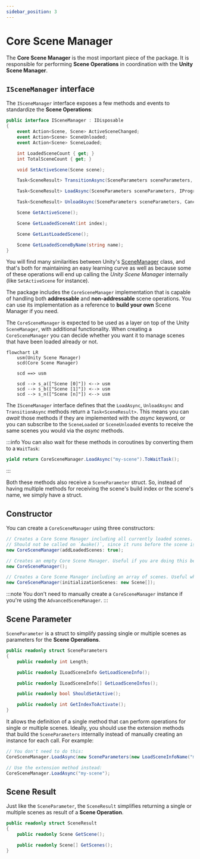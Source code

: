 ```yaml
---
sidebar_position: 3
---
```


# Core Scene Manager

The **Core Scene Manager** is the most important piece of the package.
It is responsible for performing **Scene Operations** in coordination with the **Unity Scene Manager**.

## `ISceneManager` interface

The `ISceneManager` interface exposes a few methods and events to standardize the **Scene Operations**:

```cs
public interface ISceneManager : IDisposable
{
    event Action<Scene, Scene> ActiveSceneChanged;
    event Action<Scene> SceneUnloaded;
    event Action<Scene> SceneLoaded;

    int LoadedSceneCount { get; }
    int TotalSceneCount { get; }

    void SetActiveScene(Scene scene);

    Task<SceneResult> TransitionAsync(SceneParameters sceneParameters, ILoadSceneInfo intermediateSceneReference = default, CancellationToken token = default);

    Task<SceneResult> LoadAsync(SceneParameters sceneParameters, IProgress<float> progress = null, CancellationToken token = default);

    Task<SceneResult> UnloadAsync(SceneParameters sceneParameters, CancellationToken token = default);

    Scene GetActiveScene();

    Scene GetLoadedSceneAt(int index);

    Scene GetLastLoadedScene();

    Scene GetLoadedSceneByName(string name);
}
```

You will find many similarities between Unity's [SceneManager](https://docs.unity3d.com/ScriptReference/SceneManagement.SceneManager.html) class, and that's both for maintaining an easy learning curve as well as because some of these operations will end up calling the _Unity Scene Manager_ internally (like `SetActiveScene` for instance).

The package includes the `CoreSceneManager` implementation that is capable of handling both **addressable** and **non-addressable** scene operations. You can use its implementation as a reference to **build your own** Scene Manager if you need.

The `CoreSceneManager` is expected to be used as a layer on top of the Unity `SceneManager`, with additional functionality. When creating a `CoreSceneManager` you can decide whether you want it to manage scenes that have been loaded already or not.

```mermaid
flowchart LR
    usm(Unity Scene Manager)
    scd(Core Scene Manager)
    
    scd ==> usm

    scd --> s_a(["Scene [0]"]) <--> usm
    scd --> s_b(["Scene [1]"]) <--> usm
    scd --> s_n(["Scene [n]"]) <--> usm

```

The `ISceneManager` interface defines that the `LoadAsync`, `UnloadAsync` and `TransitionAsync` methods return a `Task<SceneResult>`.
This means you can _await_ those methods if they are implemented with the _async_ keyword, or you can subscribe to the `SceneLoaded` or `SceneUnloaded` events to receive the same scenes you would via the _async_ methods.

:::info
You can also wait for these methods in coroutines by converting them to a `WaitTask`:

```cs
yield return CoreSceneManager.LoadAsync("my-scene").ToWaitTask();
```
:::

Both these methods also receive a `SceneParameter` struct.
So, instead of having multiple methods for receiving the scene's build index or the scene's name, we simply have a struct.

## Constructor

You can create a `CoreSceneManager` using three constructors:

```cs
// Creates a Core Scene Manager including all currently loaded scenes. Useful for most cases.
// Should not be called on `Awake()`, since it runs before the scene is loaded.
new CoreSceneManager(addLoadedScenes: true);

// Creates an empty Core Scene Manager. Useful if you are doing this before any scene loads or in a bootstrap scene.
new CoreSceneManager();

// Creates a Core Scene Manager including an array of scenes. Useful when you want to include only a specific set of scenes to it.
new CoreSceneManager(initializationScenes: new Scene[]);
```

:::note
You don't need to manually create a `CoreSceneManager` instance if you're using the `AdvancedSceneManager`.
:::

## Scene Parameter

`SceneParameter` is a struct to simplify passing single or multiple scenes as parameters for the **Scene Operations**.

```cs
public readonly struct SceneParameters
{
    public readonly int Length;

    public readonly ILoadSceneInfo GetLoadSceneInfo();

    public readonly ILoadSceneInfo[] GetLoadSceneInfos();

    public readonly bool ShouldSetActive();

    public readonly int GetIndexToActivate();
}
```

It allows the definition of a single method that can perform operations for single or multiple scenes.
Ideally, you should use the extension methods that build the `SceneParameters` internally instead of manually creating an instance for each call.
For example:

```cs
// You don't need to do this:
CoreSceneManager.LoadAsync(new SceneParameters(new LoadSceneInfoName("my-scene")));

// Use the extension method instead:
CoreSceneManager.LoadAsync("my-scene");
```

## Scene Result

Just like the `SceneParameter`, the `SceneResult` simplifies returning a single or multiple scenes as result of a **Scene Operation**.

```cs
public readonly struct SceneResult
{
    public readonly Scene GetScene();

    public readonly Scene[] GetScenes();
}
```